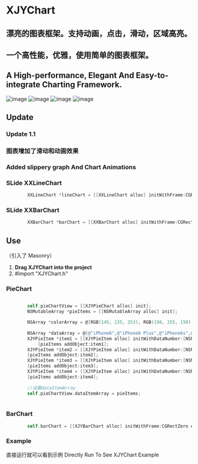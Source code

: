 # XJYChart

## 漂亮的图表框架。支持动画，点击，滑动，区域高亮。 

## 一个高性能，优雅，使用简单的图表框架。
## A High-performance, Elegant And Easy-to-integrate Charting Framework.

![image](https://github.com/JunyiXie/XJYChart/raw/master/photos/image1.PNG)
 ![image](https://github.com/JunyiXie/XJYChart/raw/master/photos/image3.PNG)
![image](https://github.com/JunyiXie/XJYChart/raw/master/photos/image4.PNG)
![image](https://github.com/JunyiXie/XJYChart/raw/master/photos/image5.PNG)


## Update 

### Update 1.1 

### 图表增加了滑动和动画效果
### Added slippery graph And Chart Animations

### SLide XXLineChart
```objectivec
        XXLineChart *lineChart = [[XXLineChart alloc] initWithFrame:CGRectMake(0, 0, 375, 200) dataItemArray:itemArray dataDiscribeArray:[NSMutableArray arrayWithArray:@[@"January", @"February", @"March", @"April", @"May"]] topNumber:@200 bottomNumber:@0];
```

### SLide XXBarChart
```objectivec
        XXBarChart *barChart = [[XXBarChart alloc] initWithFrame:CGRectMake(0, 0, 375, 200) dataItemArray:itemArray topNumber:@80 bottomNumber:@0];

```

## Use
（引入了 Masonry）

1. **Drag XJYChart into the project**
2. #import "XJYChart.h"

### PieChart

```objectivec

        self.pieChartView = [[XJYPieChart alloc] init];
        NSMutableArray *pieItems = [[NSMutableArray alloc] init];

        NSArray *colorArray = @[RGB(145, 235, 253), RGB(198, 255, 150), RGB(254, 248, 150), RGB(253, 210, 147)];
        
        NSArray *dataArray = @[@"iPhone6",@"iPhone6 Plus",@"iPhone6s",@"其他"];
        XJYPieItem *item1 = [[XJYPieItem alloc] initWithDataNumber:[NSNumber numberWithDouble:20.9] color:colorArray[0] dataDescribe:dataArray[0]];
            [pieItems addObject:item1];
        XJYPieItem *item2 = [[XJYPieItem alloc] initWithDataNumber:[NSNumber numberWithDouble:14.82] color:colorArray[1] dataDescribe:dataArray[1]];
        [pieItems addObject:item2];
        XJYPieItem *item3 = [[XJYPieItem alloc] initWithDataNumber:[NSNumber numberWithDouble:13.43] color:colorArray[2] dataDescribe:dataArray[2]];
        [pieItems addObject:item3];
        XJYPieItem *item4 = [[XJYPieItem alloc] initWithDataNumber:[NSNumber numberWithDouble:52] color:colorArray[3] dataDescribe:dataArray[3]];
        [pieItems addObject:item4];
        
        //设置dataItemArray 
        self.pieChartView.dataItemArray = pieItems;
        

```

### BarChart

```objectivec
        self.barChart = [[XJYBarChart alloc] initWithFrame:CGRectZero dataItemArray:itemArray topNumber:@60 bottomNumber:@0];


```

### Example 
直接运行就可以看到示例
Directly Run To See XJYChart Example
